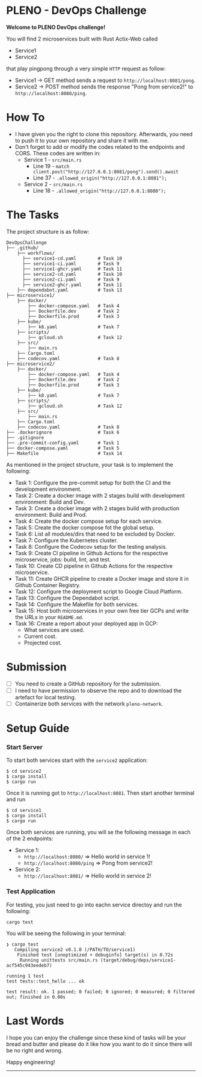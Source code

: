 # PLENO - DevOps Challenge

**Welcome to PLENO DevOps challenge!**

You will find 2 microservices built with Rust Actix-Web called

* Service1
* Service2

that play pingpong through a very simple `HTTP` request as follow:

* Service1 $\rightarrow$ GET method sends a request to `http://localhost:8081/pong`.
* Service2 $\rightarrow$ POST method sends the response "Pong from service2!" to `http://localhost:8080/ping`.

# How To

* I have given you the right to clone this repository. Afterwards, you need to push it to your own repository and share it with me.
* Don't forget to add or modify the codes related to the endpoints and CORS. These codes are written in:
  * Service 1 - `src/main.rs`
    * Line 19 - `match client.post("http://127.0.0.1:8081/pong").send().await`
    * Line 37 - `.allowed_origin("http://127.0.0.1:8081");`
  * Service 2 - `src/main.rs`
    * Line 18 - `.allowed_origin("http://127.0.0.1:8080");`

# The Tasks

The project structure is as follow:

```shell
DevOpsChallenge
├── .github/
    ├── workflows/
      ├── service1-cd.yaml        # Task 10
      ├── service1-ci.yaml        # Task 9
      ├── service1-ghcr.yaml      # Task 11
      ├── service2-cd.yaml        # Task 10
      ├── service2-ci.yaml        # Task 9
      ├── service2-ghcr.yaml      # Task 11
    ├── dependabot.yaml           # Task 13
├── microservice1/
    ├── docker/
        ├── docker-compose.yaml   # Task 4
        ├── Dockerfile.dev        # Task 2
        ├── Dockerfile.prod       # Task 3
    ├── kube/
        ├── k8.yaml               # Task 7
    ├── scripts/
        ├── gcloud.sh             # Task 12
    ├── src/
        ├── main.rs
    ├── Cargo.toml
    ├── codecov.yaml              # Task 8
├── microservice2/
    ├── docker/
        ├── docker-compose.yaml   # Task 4
        ├── Dockerfile.dev        # Task 2
        ├── Dockerfile.prod       # Task 3
    ├── kube/
        ├── k8.yaml               # Task 7
    ├── scripts/
        ├── gcloud.sh             # Task 12
    ├── src/
        ├── main.rs
    ├── Cargo.toml
    ├── codecov.yaml              # Task 8
├── .dockerignore                 # Task 6
├── .gitignore
├── .pre-commit-config.yaml       # Task 1
├── docker-compose.yaml           # Task 5
├── Makefile                      # Task 14
```

As mentioned in the project structure, your task is to implement the following:

* Task 1: Configure the pre-commit setup for both the CI and the development environment.
* Task 2: Create a docker image with 2 stages build with development environment: Build and Dev.
* Task 3: Create a docker image with 2 stages build with production environment: Build and Prod.
* Task 4: Create the docker compose setup for each service.
* Task 5: Create the docker compose fot the global setup.
* Task 6: List all modules/dirs that need to be excluded by Docker.
* Task 7: Configure the Kubernetes cluster.
* Task 8: Configure the Codecov setup for the testing analysis.
* Task 9: Create CI pipeline in Github Actions for the respective microservice, jobs: build, lint, and test.
* Task 10: Create CD pipeline in Github Actions for the respective microservice.
* Task 11: Create GHCR pipeline to create a Docker image and store it in Github Container Registry.
* Task 12: Configure the deployment script to Google Cloud Platform.
* Task 13: Configure the Dependabot script.
* Task 14: Configure the Makefile for both services.
* Task 15: Host both microservices in your own free tier GCPs and write the URLs in your `README.md`.
* Task 16: Create a report about your deployed app in GCP:
    * What services are used.
    * Current cost.
    * Projected cost.

# Submission

- [ ] You need to create a GitHub repository for the submission.
- [ ] I need to have permission to observe the repo and to download the artefact for local testing.
- [ ] Containerize both services with the network `pleno-network`.

# Setup Guide

### Start Server

To start both services start with the `service2` application:

```shell
$ cd service2
$ cargo install
$ cargo run
```

Once it is running got to `http://localhost:8081`. Then start another terminal and run

```shell
$ cd service1
$ cargo install
$ cargo run
```

Once both services are running, you will se the following message in each of the 2 endpoints:

* Service 1:
  * `http://localhost:8080/` => Hello world in service 1!
  * `http://localhost:8080/ping` => Pong from service2!
* Service 2:
  *  `http://localhost:8081/` => Hello world in service 2!

### Test Application

For testing, you just need to go into eachn service directoy and run the following:

```shell
cargo test
```

You will be seeing the following in your terminal:

```shell
❯ cargo test
   Compiling service2 v0.1.0 (/PATH/TO/service1)
    Finished test [unoptimized + debuginfo] target(s) in 0.72s
     Running unittests src/main.rs (target/debug/deps/service1-acf545c943eedeb7)

running 1 test
test tests::test_hello ... ok

test result: ok. 1 passed; 0 failed; 0 ignored; 0 measured; 0 filtered out; finished in 0.00s
```

# Last Words

I hope you can enjoy the challenge since these kind of tasks will be your bread and butter and please do it like how you want to do it since there will be no right and wrong.

Happy engineering!

---

